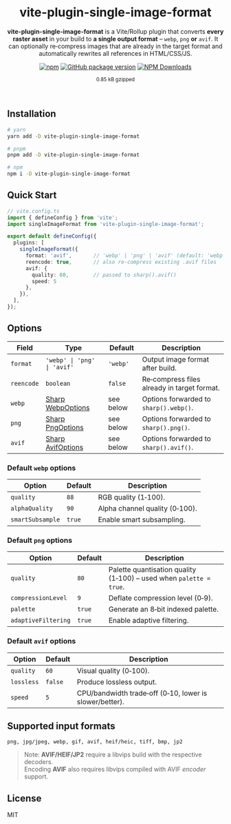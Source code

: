 <div align="center">
<br>

<h1>vite-plugin-single-image-format</h1>

**vite-plugin-single-image-format** is a Vite/Rollup plugin that converts **every raster asset** in your build to **a single output format** – `webp`, `png` **or** `avif`.
It can optionally re‑compress images that are already in the target format and automatically rewrites all references in HTML/CSS/JS.

[![npm](https://img.shields.io/npm/v/vite-plugin-single-image-format.svg?colorB=brightgreen)](https://www.npmjs.com/package/vite-plugin-single-image-format)
[![GitHub package version](https://img.shields.io/github/package-json/v/ux-ui-pro/vite-plugin-single-image-format.svg)](https://github.com/ux-ui-pro/vite-plugin-single-image-format)
[![NPM Downloads](https://img.shields.io/npm/dm/vite-plugin-single-image-format.svg?style=flat)](https://www.npmjs.org/package/vite-plugin-single-image-format)

<sup>0.85 kB gzipped</sup>
</div>
<br>

## Installation
```bash
# yarn
yarn add -D vite-plugin-single-image-format

# pnpm
pnpm add -D vite-plugin-single-image-format

# npm
npm i -D vite-plugin-single-image-format
```

## Quick Start
```ts
// vite.config.ts
import { defineConfig } from 'vite';
import singleImageFormat from 'vite-plugin-single-image-format';

export default defineConfig({
  plugins: [
    singleImageFormat({
      format: 'avif',       // 'webp' | 'png' | 'avif' (default: 'webp')
      reencode: true,       // also re‑compress existing .avif files
      avif: {
        quality: 60,        // passed to sharp().avif()
        speed: 5
      },
    }),
  ],
});
```

## Options
| Field | Type | Default | Description |
|-------|------|---------|-------------|
| `format` | `'webp' \| 'png' \| 'avif'` | `'webp'` | Output image format after build. |
| `reencode` | `boolean` | `false` | Re‑compress files already in target format. |
| `webp` | [Sharp WebpOptions](https://sharp.pixelplumbing.com/api-output#webp) | see below | Options forwarded to `sharp().webp()`. |
| `png` | [Sharp PngOptions](https://sharp.pixelplumbing.com/api-output#png) | see below | Options forwarded to `sharp().png()`. |
| `avif` | [Sharp AvifOptions](https://sharp.pixelplumbing.com/api-output#avif) | see below | Options forwarded to `sharp().avif()`. |

### Default `webp` options
| Option | Default | Description |
|--------|---------|-------------|
| `quality` | `88` | RGB quality (1‑100). |
| `alphaQuality` | `90` | Alpha channel quality (0‑100). |
| `smartSubsample` | `true` | Enable smart subsampling. |

### Default `png` options
| Option | Default | Description |
|--------|---------|-------------|
| `quality` | `80` | Palette quantisation quality (1‑100) – used when `palette = true`. |
| `compressionLevel` | `9` | Deflate compression level (0‑9). |
| `palette` | `true` | Generate an 8‑bit indexed palette. |
| `adaptiveFiltering` | `true` | Enable adaptive filtering. |

### Default `avif` options
| Option | Default | Description |
|--------|---------|-------------|
| `quality` | `60` | Visual quality (0‑100). |
| `lossless` | `false` | Produce lossless output. |
| `speed` | `5` | CPU/bandwidth trade‑off (0‑10, lower is slower/better). |

## Supported input formats
```
png, jpg/jpeg, webp, gif, avif, heif/heic, tiff, bmp, jp2
```
> Note: **AVIF/HEIF/JP2** require a libvips build with the respective decoders.  
> Encoding **AVIF** also requires libvips compiled with AVIF *encoder* support.

## License
MIT
